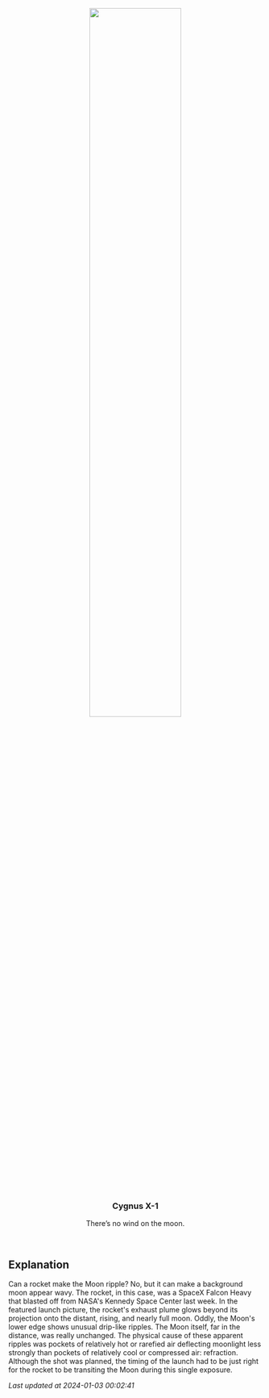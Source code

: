 <p align='center'>
    <img src='https://apod.nasa.gov/apod/image/2401/FalconMoon_Madow_960.jpg' width='60%' />
    <h3 align="center">Cygnus X-1</h3>
    <p align="center">There’s no wind on the moon.</p>
</p>
<br/>

Explanation
--
Can a rocket make the Moon ripple? No, but it can make a background moon appear wavy.  The rocket, in this case, was a SpaceX Falcon Heavy that blasted off from NASA's Kennedy Space Center last week. In the featured launch picture, the rocket's exhaust plume glows beyond its projection onto the distant, rising, and nearly full moon.  Oddly, the Moon's lower edge shows unusual drip-like ripples. The Moon itself, far in the distance, was really unchanged.  The physical cause of these apparent ripples was pockets of relatively hot or rarefied air deflecting moonlight less strongly than pockets of relatively cool or compressed air: refraction. Although the shot was planned, the timing of the launch had to be just right for the rocket to be transiting the Moon during this single exposure.


*Last updated at 2024-01-03 00:02:41*
